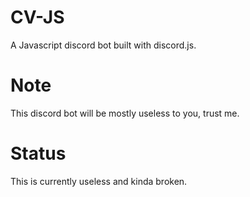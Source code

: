 # CV-JS
A Javascript discord bot built with discord.js.
# Note
This discord bot will be mostly useless to you, trust me.
# Status
This is currently useless and kinda broken.

